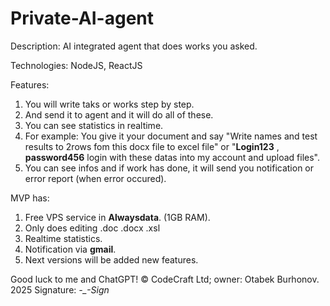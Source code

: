 # Private-AI-agent

Description: AI integrated agent that does works you asked. 

Technologies: NodeJS, ReactJS

Features:
  1. You will write taks or works step by step.
  2. And send it to agent and it will do all of these.
  3. You can see statistics in realtime.
  4. For example: You give it your document and say "Write names and test results to 2rows fom this docx file to excel file" or "<b>Login123</b> , <b>password456</b> login with these datas into my account and upload files".
  5. You can see infos and if work has done, it will send you notification or error report (when error occured).

MVP has:
  1. Free VPS service in <b>Alwaysdata</b>. (1GB RAM).
  2. Only does editing .doc .docx .xsl
  3. Realtime statistics.
  4. Notification via <b>gmail</b>.
  5. Next versions will be added new features.

Good luck to me and ChatGPT! 
&copy; CodeCraft Ltd; owner: Otabek Burhonov. 2025    Signature: <i>-_-Sign</i>
